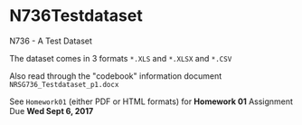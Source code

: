 # N736Testdataset

N736 - A Test Dataset

The dataset comes in 3 formats `*.XLS` and `*.XLSX` and `*.CSV`

Also read through the "codebook" information document `NRSG736_Testdataset_p1.docx`

See `Homework01` (either PDF or HTML formats) for **Homework 01** Assignment Due **Wed Sept 6, 2017**


